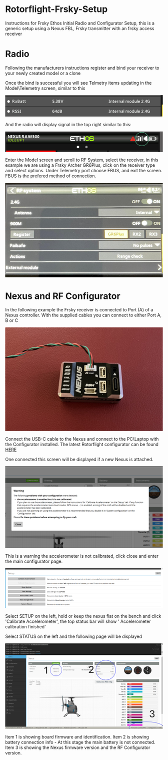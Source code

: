 # Rotorflight-Frsky-Setup
Instructions for Frsky Ethos Initial Radio and Configurator Setup, this is a generic setup using a Nexus FBL, Frsky transmitter with an frsky access receiver

# Radio

Following the manufacturers instructions register and bind your receiver to your newly created model or a clone

Once the bind is successful you will see Telmetry items updating in the Model\Telemetry screen, similar to this

![image](https://github.com/jimmy6616/Rotorflight-Frsky-Setup/blob/img/setup1.png)

And the radio will display signal in the top right similar to this:

![image](https://github.com/jimmy6616/Rotorflight-Frsky-Setup/blob/img/setup1-1.png)
 

Enter the Model screen and scroll to RF System, select the receiver, in this example we are using a Frsky Archer GR6Plus, click on the receiver type and select options. Under Telemetry port choose FBUS, and exit the screen. FBUS is the prefered method of connection.

![image](https://github.com/jimmy6616/Rotorflight-Frsky-Setup/blob/img/receiver-f.bus2.jpg)


# Nexus and RF Configurator

In the following example the Frsky receiver is connected to Port (A) of a Nexus controller. With the supplied cables you can connect to either Port A, B or C

![image](https://github.com/jimmy6616/Rotorflight-Frsky-Setup/blob/img/nexus1.jpg)

Connect the USB-C cable to the Nexus and connect to the PC\Laptop with the Configurator installed. The latest Rotorflight configurator can be found [HERE](https://github.com/rotorflight/rotorflight-firmware/releases)

One connected this screen will be displayed if a new Nexus is attached.

![image](https://github.com/jimmy6616/Rotorflight-Frsky-Setup/blob/img/setup-page1.png)

This is a warning the accelerometer is not calibrated, click close and enter the main configurator page. 

![image](https://github.com/jimmy6616/Rotorflight-Frsky-Setup/blob/img/setup-page2.png)


Select SETUP on the left, hold or keep the nexus flat on the bench and click 'Calibrate Accelerometer', the top status bar will show ' Accelerometer calibration finished'

Select STATUS on the left and the following page will be displayed

![image](https://github.com/jimmy6616/Rotorflight-Frsky-Setup/blob/img/setup-page3.png)

Item 1 is showing board firmware and identification.
Item 2 is showing battery connection info - At this stage the main battery is not connected.
Item 3 is showing the Nexus firmware version and the RF Configurator version.












